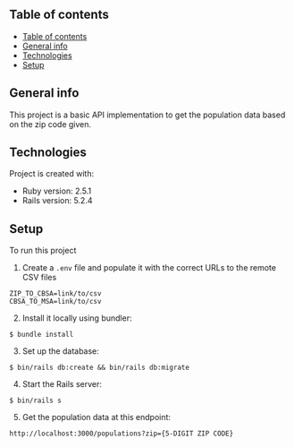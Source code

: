## Table of contents
- [Table of contents](#table-of-contents)
- [General info](#general-info)
- [Technologies](#technologies)
- [Setup](#setup)

## General info
This project is a basic API implementation to get the population data based on the zip code given.

## Technologies
Project is created with:
* Ruby version: 2.5.1
* Rails version: 5.2.4

## Setup
To run this project

1. Create a `.env` file and populate it with the correct URLs to the remote CSV files

```
ZIP_TO_CBSA=link/to/csv
CBSA_TO_MSA=link/to/csv
```

2. Install it locally using bundler:

```
$ bundle install
```

3. Set up the database:

```
$ bin/rails db:create && bin/rails db:migrate
```

4. Start the Rails server:

```
$ bin/rails s
```

5. Get the population data at this endpoint:

```
http://localhost:3000/populations?zip={5-DIGIT ZIP CODE}
```